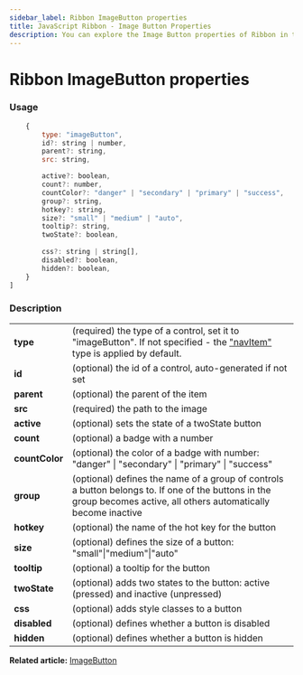```yaml
---
sidebar_label: Ribbon ImageButton properties
title: JavaScript Ribbon - Image Button Properties 
description: You can explore the Image Button properties of Ribbon in the documentation of the DHTMLX JavaScript UI library. Browse developer guides and API reference, try out code examples and live demos, and download a free 30-day evaluation version of DHTMLX Suite.
---
```


# Ribbon ImageButton properties

### Usage

```javascript
	{
		type: "imageButton",
		id?: string | number,
		parent?: string,
		src: string,

		active?: boolean,
		count?: number,
		countColor?: "danger" | "secondary" | "primary" | "success",
		group?: string,
		hotkey?: string,
		size?: "small" | "medium" | "auto",
		tooltip?: string,
		twoState?: boolean,
	
		css?: string | string[],
		disabled?: boolean,
		hidden?: boolean,
	}
]
```

### Description

<table>
	<tbody>
        <tr>
			<td><b>type</b></td>
			<td>(required) the type of a control, set it to "imageButton". If not specified - the <a href="../../navitem">"navItem"</a> type is applied by default.</td>
		</tr>
		<tr>
			<td><b>id</b></td>
			<td>(optional) the id of a control, auto-generated if not set</td>
		</tr>
        <tr>
			<td><b>parent</b></td>
			<td>(optional) the parent of the item</td>
		</tr>
		  <tr>
			<td><b>src</b></td>
			<td>(required) the path to the image</td>
		</tr>
        <tr>
			<td><b>active</b></td>
			<td>(optional) sets the state of a twoState button</td>
		</tr>
		<tr>
			<td><b>count</b></td>
			<td>(optional) a badge with a number</td>
		</tr>
        <tr>
			<td><b>countColor</b></td>
			<td>(optional) the color of a badge with number: "danger" | "secondary" | "primary" | "success"</td>
		</tr>
		<tr>
			<td><b>group</b></td>
			<td>(optional) defines the name of a group of controls a button belongs to. If one of the buttons in the group becomes active, all others automatically become inactive</td>
		</tr>
        <tr>
			<td><b>hotkey</b></td>
			<td>(optional) the name of the hot key for the button</td>
		</tr>
		<tr>
			<td><b>size</b></td>
			<td>(optional) defines the size of a button: "small"|"medium"|"auto"</td>
		</tr>
		<tr>
			<td><b>tooltip</b></td>
			<td>(optional) a tooltip for the button</td>
		</tr>
		<tr>
			<td><b>twoState</b></td>
			<td>(optional) adds two states to the button: active (pressed) and inactive  (unpressed)</td>
		</tr>
		<tr>
			<td><b>css</b></td>
			<td>(optional) adds style classes to a button </td>
		</tr>
		<tr>
			<td><b>disabled</b></td>
			<td>(optional) defines whether a button is disabled</td>
		</tr>
		<tr>
			<td><b>hidden</b></td>
			<td>(optional) defines whether a button is hidden</td>
		</tr>
    </tbody>
</table>

**Related article:** [ImageButton](ribbon/image_button.md)